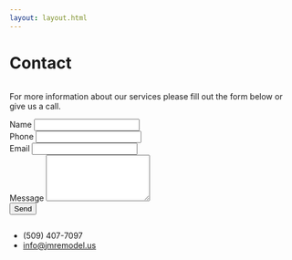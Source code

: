 ```yaml
---
layout: layout.html
---
```


<div class="container">
  <div class="eyebrow"></div>
  <h1>Contact</h1>

<section id="contact-us" class="section-row contact-us">
    <div class="two-column two-column__50-50">
      <div class="column-first column">
        <p>For more information about our services please fill out the form below or give us a call.</p>
        <form
          name="contact"
          method="POST"
          data-netlify="true"
          data-netlify-honeypot="bot-field"
          action="/success"
        >
          <div class="form-item form-item__name">
            <label for="name">Name</label>
            <input type="text" id="name" name="name" />
          </div>
          <div class="form-item form-item__group">
            <div class="two-column two-column__50-50 two-column__align-center">
              <div class="form-item form-item__phone">
                <label for="phone">Phone</label>
                <input type="text" id="phone" name="phone" />
              </div>
              <div class="form-item form-item__email form-item__reset">
                <label for="email">Email</label>
                <input type="email" id="email" name="email" />
              </div>
            </div>
          </div>
          <div class="form-item form-item__message">
            <label for="message">Message</label>
            <textarea id="message" name="message" rows="5" color="60" /></textarea>
          </div>
          <div class="form-item form-item__submit">
            <button type="submit" class="button">Send</button>
          </div>
        </form>
      </div>
      <div class="column-last column">
        <ul class="contact-list">
          <li class="contact-list__item">(509) 407-7097</li>
          <li class="contact-list__item"><a href="mailto:info@jmremodel.us" class="contact-list__link">info@jmremodel.us</a></li>
        </ul>
      </div>
    </div>
</section>


</div>
